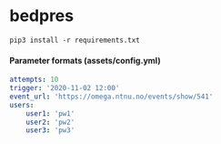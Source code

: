 # bedpres  
```pip3 install -r requirements.txt```

#### Parameter formats (assets/config.yml)
```yaml
attempts: 10
trigger: '2020-11-02 12:00'
event_url: 'https://omega.ntnu.no/events/show/541'
users:
    user1: 'pw1'
    user2: 'pw2'
    user3: 'pw3'
```